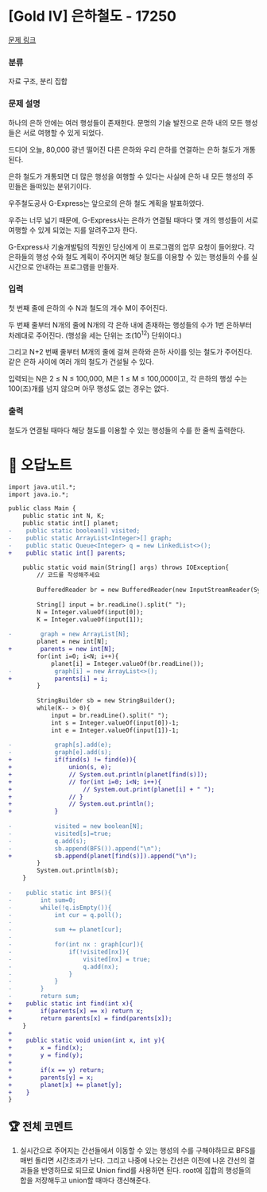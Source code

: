 # [Gold IV] 은하철도 - 17250 

[문제 링크](https://www.acmicpc.net/problem/17250) 

### 분류

자료 구조, 분리 집합

### 문제 설명

<p>하나의 은하 안에는 여러 행성들이 존재한다. 문명의 기술 발전으로 은하 내의 모든 행성들은 서로 여행할 수 있게 되었다.</p>

<p>드디어 오늘, 80,000 광년 떨어진 다른 은하와 우리 은하를 연결하는 은하 철도가 개통된다.</p>

<p>은하 철도가 개통되면 더 많은 행성을 여행할 수 있다는 사실에 은하 내 모든 행성의 주민들은 들떠있는 분위기이다.</p>

<p>우주철도공사 G-Express는 앞으로의 은하 철도 계획을 발표하였다.</p>

<p>우주는 너무 넓기 때문에, G-Express사는 은하가 연결될 때마다 몇 개의 행성들이 서로 여행할 수 있게 되었는 지를 알려주고자 한다.</p>

<p>G-Express사 기술개발팀의 직원인 당신에게 이 프로그램의 업무 요청이 들어왔다. 각 은하들의 행성 수와 철도 계획이 주어지면 해당 철도를 이용할 수 있는 행성들의 수를 실시간으로 안내하는 프로그램을 만들자.</p>

### 입력 

 <p>첫 번째 줄에 은하의 수 N과 철도의 개수 M이 주어진다.</p>

<p>두 번째 줄부터 N개의 줄에 N개의 각 은하 내에 존재하는 행성들의 수가 1번 은하부터 차례대로 주어진다. (행성을 세는 단위는 조(10<sup>12</sup>) 단위이다.)</p>

<p>그리고 N+2 번째 줄부터 M개의 줄에 걸쳐 은하와 은하 사이를 잇는 철도가 주어진다. 같은 은하 사이에 여러 개의 철도가 건설될 수 있다.</p>

<p>입력되는 N은 2 ≤ N ≤ 100,000, M은 1 ≤ M ≤ 100,000이고, 각 은하의 행성 수는 100(조)개를 넘지 않으며 아무 행성도 없는 경우는 없다.</p>

### 출력 

 <p>철도가 연결될 때마다 해당 철도를 이용할 수 있는 행성들의 수를 한 줄씩 출력한다.</p>



#  🚀  오답노트 

```diff
import java.util.*;
import java.io.*;

public class Main {
    public static int N, K;
    public static int[] planet;
-    public static boolean[] visited;
-    public static ArrayList<Integer>[] graph;
-    public static Queue<Integer> q = new LinkedList<>();
+    public static int[] parents;
    
    public static void main(String[] args) throws IOException{
        // 코드를 작성해주세요
        
        BufferedReader br = new BufferedReader(new InputStreamReader(System.in));
        
        String[] input = br.readLine().split(" ");
        N = Integer.valueOf(input[0]);
        K = Integer.valueOf(input[1]);
        
-        graph = new ArrayList[N];
        planet = new int[N];
+        parents = new int[N];
        for(int i=0; i<N; i++){
            planet[i] = Integer.valueOf(br.readLine());
-            graph[i] = new ArrayList<>();
+            parents[i] = i;
        }
        
        StringBuilder sb = new StringBuilder();
        while(K-- > 0){
            input = br.readLine().split(" ");
            int s = Integer.valueOf(input[0])-1;
            int e = Integer.valueOf(input[1])-1;
            
-            graph[s].add(e);
-            graph[e].add(s);
+            if(find(s) != find(e)){
+                union(s, e);
+                // System.out.println(planet[find(s)]);
+                // for(int i=0; i<N; i++){
+                    // System.out.print(planet[i] + " ");
+                // }
+                // System.out.println();
+            }
            
-            visited = new boolean[N];
-            visited[s]=true;
-            q.add(s);
-            sb.append(BFS()).append("\n");
+            sb.append(planet[find(s)]).append("\n");
        }
        System.out.println(sb);
    }
    
-    public static int BFS(){
-        int sum=0;
-        while(!q.isEmpty()){
-            int cur = q.poll();
-            
-            sum += planet[cur];
-            
-            for(int nx : graph[cur]){
-                if(!visited[nx]){
-                    visited[nx] = true;
-                    q.add(nx);
-                }
-            }
-        }
-        return sum;
+    public static int find(int x){
+        if(parents[x] == x) return x;
+        return parents[x] = find(parents[x]);
    }
+    
+    public static void union(int x, int y){
+        x = find(x);
+        y = find(y);
+        
+        if(x == y) return;
+        parents[y] = x;
+        planet[x] += planet[y];
+    }
}

```


 ## 🏆 전체 코멘트 

1. 실시간으로 주어지는 간선들에서 이동할 수 있는 행성의 수를 구해야하므로 BFS를 매번 돌리면 시간초과가 난다.
 그리고 나중에 나오는 간선은 이전에 나온 간선의 결과들을 반영하므로 되므로 Union find를 사용하면 된다.
root에 집합의 행성들의 합을 저장해두고 union할 때마다 갱신해준다.